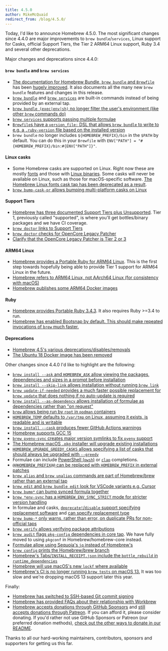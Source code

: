 ```yaml
---
title: 4.5.0
author: MikeMcQuaid
redirect_from: /blog/4.5.0/
---
```


Today, I'd like to announce Homebrew 4.5.0.
The most significant changes since 4.4.0 are major improvements to `brew bundle`/`services`, Linux support for Casks, official Support Tiers, the Tier 2 ARM64 Linux support, Ruby 3.4 and several other deprecations.

Major changes and deprecations since 4.4.0:

#### `brew bundle` and `brew services`

- [The documentation for Homebrew Bundle, `brew bundle` and `Brewfile`](https://docs.brew.sh/Brew-Bundle-and-Brewfile)
  has been [hugely improved](https://github.com/Homebrew/brew/pull/19802).
  It also documents all the many new `brew bundle` features and changes in this release.
- [`brew bundle`](https://github.com/Homebrew/brew/pull/19487)
  and
  [`brew services`](https://github.com/Homebrew/brew/pull/19385)
  are built-in commands instead of being provided by an external tap.
- [`brew bundle (exec|env|sh)` no longer filter the user's environment (like other `brew` commands do)](https://github.com/Homebrew/brew/pull/19575)
- [`brew services` supports passing multiple formulae](https://github.com/Homebrew/brew/pull/19565)
- [`Brewfile`s have a `version_file:` DSL that allows `brew bundle` to write to e.g. a `.ruby-version` file based on the installed version](https://github.com/Homebrew/brew/pull/19579)
- `brew bundle` no longer includes `${HOMEBREW_PREFIX}/bin` in the `$PATH` by default.
  You can do this in your `Brewfile` with `ENV["PATH"] = "#{HOMEBREW_PREFIX}/bin:#{ENV["PATH"]}"`.

#### Linux casks

- Some Homebrew casks are supported on Linux.
  Right now these are mostly
  [fonts](https://github.com/Homebrew/brew/pull/18874)
  and those with
  [Linux binaries](https://github.com/Homebrew/brew/pull/19121).
  Some casks will never be available on Linux, such as those for macOS-specific software.
  [The Homebrew Linux fonts cask tap has been deprecated as a result](https://github.com/Homebrew/brew/pull/19834).
- [`brew bump-cask-pr` allows bumping multi-platform casks on Linux](https://github.com/Homebrew/brew/pull/19510)

#### Support Tiers

- [Homebrew has three documented Support Tiers plus Unsupported](https://docs.brew.sh/Support-Tiers).
  Tier 1, previously called "supported", is where you'll get bottles/binary packages and we have CI coverage.
- [`brew doctor` links to Support Tiers](https://github.com/Homebrew/brew/pull/19657)
- [`brew doctor` checks for OpenCore Legacy Patcher](https://github.com/Homebrew/brew/pull/18762)
- [Clarify that the OpenCore Legacy Patcher is Tier 2 or 3](https://github.com/Homebrew/brew/pull/19751)

#### ARM64 Linux

- [Homebrew provides a Portable Ruby for ARM64 Linux](https://github.com/Homebrew/brew/pull/19224).
  This is the first step towards hopefully being able to provide Tier 1 support for ARM64 Linux in the future.
- [Homebrew refers to ARM64 Linux, not AArch64 Linux (for consistency with macOS)](https://github.com/Homebrew/brew/pull/19188)
- [Homebrew publishes some ARM64 Docker images](https://github.com/Homebrew/brew/pull/19275)

#### Ruby

- [Homebrew provides Portable Ruby 3.4.3](https://github.com/Homebrew/brew/pull/19779).
  It also requires Ruby >=3.4 to run.
- [Homebrew has enabled Bootsnap by default. This should make repeated invocations of `brew` much faster.](https://github.com/Homebrew/brew/pull/19658)

#### Deprecations

- [Homebrew 4.5's various deprecations/disables/removals](https://github.com/Homebrew/brew/pull/19801)
- [The Ubuntu 18 Docker image has been removed](https://github.com/Homebrew/brew/pull/19190)

Other changes since 4.4.0 I'd like to highlight are the following:

- [`brew install --ask` and `HOMEBREW_ASK` allow viewing the packages, dependencies and sizes in a prompt before installation](https://github.com/Homebrew/brew/pull/19254)
- [`brew install --skip-link` allows installation without running `brew link`](https://github.com/Homebrew/brew/pull/19136)
- [`brew update-if-needed` provides a much faster possible replacement for `brew update` that does nothing if no auto-update is required](https://github.com/Homebrew/brew/pull/19626)
- [`brew install --as-dependency` allows installation of formulae as dependencies rather than "on request"](https://github.com/Homebrew/brew/pull/19570)
- [`brew` allows being run by `root` in `podman` containers](https://github.com/Homebrew/brew/pull/18574)
- [`HOMEBREW_TEMP` defaults to `/var/tmp` on Linux, assuming it exists, is readable and is writable](https://github.com/Homebrew/brew/pull/19824)
- [`brew install --cask` produces fewer GitHub Actions warnings](https://github.com/Homebrew/brew/pull/19009)
- [Homebrew supports GCC 15](https://github.com/Homebrew/brew/pull/19811)
- [`brew pyenv-sync` creates major version symlinks to fix `pyenv` support](https://github.com/Homebrew/brew/pull/18978)
- [The Homebrew macOS `.pkg` installer will upgrade existing installations](https://github.com/Homebrew/brew/pull/19406)
- [`HOMEBREW_UPGRADE_GREEDY_CASKS` allows specifying a list of casks that should always be upgraded with `--greedy`](https://github.com/Homebrew/brew/pull/19375)
- Formulae can include
  [PowerShell (`pwsh`)](https://github.com/Homebrew/brew/pull/19407)
  or
  [`clap`](https://github.com/Homebrew/brew/pull/18945)
  completions.
- [`@@HOMEBREW_PREFIX@@` can be replaced with `HOMEBREW_PREFIX` in external patches](https://github.com/Homebrew/brew/pull/18613)
- [`brew alias` and `brew unalias` commands are part of Homebrew/brew rather than an external tap](https://github.com/Homebrew/brew/pull/19258)
- [`brew edit` and `brew bundle edit` look for VSCode variants e.g. Cursor](https://github.com/Homebrew/brew/pull/19545)
- [`brew bump*` can bump synced formula together](https://github.com/Homebrew/brew/pull/19798)
- [`brew *env-sync` has a `HOMEBREW_ENV_SYNC_STRICT` mode for stricter version handling](https://github.com/Homebrew/brew/pull/19577)
- In formulae and casks,
  [`deprecate!`/`disable` support specifying replacement software](https://github.com/Homebrew/brew/pull/18733)
  and
  [can specify replacement type](https://github.com/Homebrew/brew/pull/19578)
- [`brew bump-*` only warns, rather than error, on duplicate PRs for non-official taps](https://github.com/Homebrew/brew/pull/19670)
- [`brew verify` allows verifying package attributions](https://github.com/Homebrew/brew/pull/19217)
- [`brew audit` flags `pkg-config` dependencies in core tap](https://github.com/Homebrew/brew/pull/18843).
  We have fully moved to using `pkgconf` in Homebrew/homebrew-core instead.
- [Formulae allow using Sequoia's `jq` instead of Homebrew's](https://github.com/Homebrew/brew/pull/18826)
- [`brew config` prints the Homebrew/brew branch](https://github.com/Homebrew/brew/pull/18811)
- [Homebrew's Tabs/`INSTALL_RECEIPT.json` include the `bottle_rebuild` in `runtime_dependencies`](https://github.com/Homebrew/brew/pull/19576)
- [Homebrew will use macOS's new `lockf` where available](https://github.com/Homebrew/brew/pull/18516)
- [Homebrew's CI is no longer running `brew tests` on macOS 13.](https://github.com/Homebrew/brew/pull/19736)
  It was too slow and we're dropping macOS 13 support later this year.

Finally:

- [Homebrew has switched to SSH-based Git commit signing](https://brew.sh/2025/02/03/Homebrew-git-signing/)
- [Homebrew has provided FAQs about their relationship with Workbrew](https://brew.sh/2024/11/19/homebrew-and-workbrew/)
- [Homebrew accepts donations through GitHub Sponsors](https://github.com/sponsors/Homebrew) and [still accepts donations through Patreon](https://www.patreon.com/homebrew).
  If you can afford it, please consider donating.
  If you'd rather not use GitHub Sponsors or Patreon (our preferred donation methods), [check out the other ways to donate in our README](https://github.com/Homebrew/brew/#donations).

Thanks to all our hard-working maintainers, contributors, sponsors and supporters for getting us this far.
